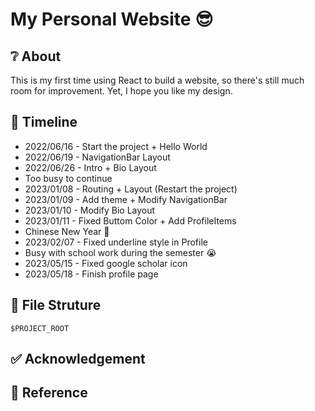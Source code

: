 # My Personal Website :sunglasses:

## :grey_question: About
This is my first time using React to build a website, so there's still much room for improvement.
Yet, I hope you like my design. 

## :calendar: Timeline
- 2022/06/16 - Start the project + Hello World
- 2022/06/19 - NavigationBar Layout
- 2022/06/26 - Intro + Bio Layout
- Too busy to continue 
- 2023/01/08 - Routing + Layout (Restart the project)
- 2023/01/09 - Add theme + Modify NavigationBar
- 2023/01/10 - Modify Bio Layout
- 2023/01/11 - Fixed Buttom Color + Add ProfileItems
- Chinese New Year :tada:
- 2023/02/07 - Fixed underline style in Profile
- Busy with school work during the semester :sob:
- 2023/05/15 - Fixed google scholar icon
- 2023/05/18 - Finish profile page


## :file_folder: File Struture

```
$PROJECT_ROOT

```

## :white_check_mark: Acknowledgement


## :memo: Reference
